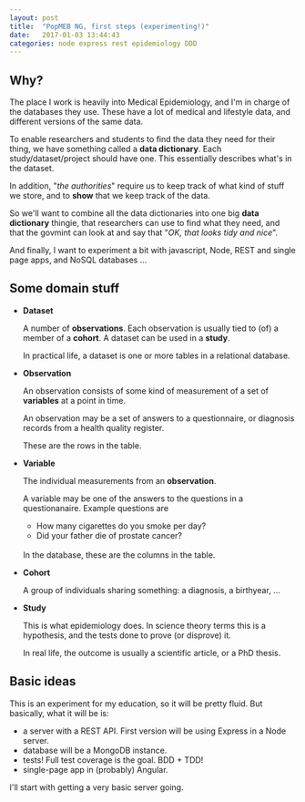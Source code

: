 ```yaml
---
layout: post
title:  "PopMEB NG, first steps (experimenting!)"
date:   2017-01-03 13:44:43
categories: node express rest epidemiology DDD
---
```

## Why?

The place I work is heavily into Medical Epidemiology, and I'm in charge
of the databases they use. These have a lot of medical and lifestyle data,
and different versions of the same data.

To enable researchers and students to find the data they need for their
thing, we have something called a **data dictionary**. Each study/dataset/project should have one. This essentially describes what's
in the dataset.

In addition, "_the authorities_" require us to keep track of what kind
of stuff we store, and to **show** that we keep track of the data.

So we'll want to combine all the data dictionaries into one big **data dictionary** thingie, that researchers can use to find what they need, and that the govmint can look at and say that "_OK, that looks tidy and nice_".

And finally, I want to experiment a bit with javascript, Node, REST and single page apps, and NoSQL databases ...

## Some domain stuff

* **Dataset**

  A number of **observations**. Each observation is usually tied to (of) a member of a **cohort**. A dataset can be used in a **study**.

  In practical life, a dataset is one or more tables in a relational database.

* **Observation**

  An observation consists of some kind of measurement of a set of **variables** at a point in time.

  An observation may be a set of answers to a questionnaire, or diagnosis records from a health quality register.

  These are the rows in the table.

* **Variable**

  The individual measurements from an **observation**.

  A variable may be one of the answers to the questions in a questionanaire. Example questions are

  * How many cigarettes do you smoke per day?
  * Did your father die of prostate cancer?

  <br/>
  In the database, these are the columns in the table.

* **Cohort**

  A group of individuals sharing something: a diagnosis, a birthyear, ...

* **Study**

  This is what epidemiology does. In science theory terms this is a hypothesis, and the tests done to prove (or disprove) it.

  In real life, the outcome is usually a scientific article, or a PhD thesis.

## Basic ideas

This is an experiment for my education, so it will be pretty fluid. But basically, what it will be is:

* a server with a REST API. First version will be using Express in a Node server.
* database will be a MongoDB instance.
* tests! Full test coverage is the goal. BDD + TDD!
* single-page app in (probably) Angular.

I'll start with getting a very basic server going.  
